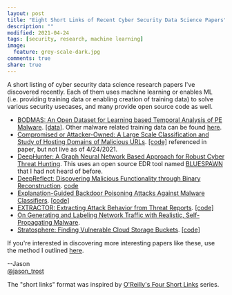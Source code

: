 ```yaml
---
layout: post
title: "Eight Short Links of Recent Cyber Security Data Science Papers"
description: ""
modified: 2021-04-24
tags: [security, research, machine learning]
image:
  feature: grey-scale-dark.jpg
comments: true
share: true
---
```


A short listing of cyber security data science research papers I've discovered recently.  Each of them uses machine learning or enables ML (i.e. providing training data or enabling creation of training data) to solve various security usecases, and many provide open source code as well.

* [BODMAS: An Open Dataset for Learning based Temporal Analysis of PE Malware](https://liminyang.web.illinois.edu/data/DLS21_BODMAS.pdf). [[data]](https://whyisyoung.github.io/BODMAS/).  Other malware related training data can be found [here](/data-links/).
* [Compromised or Attacker-Owned: A Large Scale Classification and Study of Hosting Domains of Malicious URLs](https://www.usenix.org/system/files/sec21fall-desilva.pdf). [[code]](https://github.com/qcri/compromised) referenced in paper, but not live as of 4/24/2021.
* [DeepHunter: A Graph Neural Network Based Approach for Robust Cyber Threat Hunting](https://arxiv.org/pdf/2104.09806.pdf). This uses an open source EDR tool named [BLUESPAWN]((https://github.com/ION28/BLUESPAWN/)) that I had not heard of before.
* [DeepReflect: Discovering Malicious Functionality through Binary Reconstruction](https://www.usenix.org/system/files/sec21fall-downing.pdf).  [code](https://github.com/evandowning/deepreflect)
* [Explanation-Guided Backdoor Poisoning Attacks Against Malware Classifiers](https://www.usenix.org/system/files/sec21fall-severi.pdf). [[code]](https://github.com/ClonedOne/MalwareBackdoors)
* [EXTRACTOR: Extracting Attack Behavior from Threat Reports](https://arxiv.org/pdf/2104.08618.pdf). [[code]](https://github.com/ksatvat/Extractor)
* [On Generating and Labeling Network Traffic with Realistic, Self-Propagating Malware](https://arxiv.org/pdf/2104.10034.pdf).
* [Stratosphere: Finding Vulnerable Cloud Storage Buckets](https://zakird.com/papers/stratosphere-preprint.pdf). [[code]](https://github.com/stanford-esrg/stratosphere)

If you're interested in discovering more interesting papers like these, use the method I outlined [here](/security-data-science-learning-resources/).

--Jason
<br />[@jason_trost](https://twitter.com/#!/jason_trost)

The "short links" format was inspired by [O'Reilly's Four Short Links](https://www.oreilly.com/feed/four-short-links) series.
